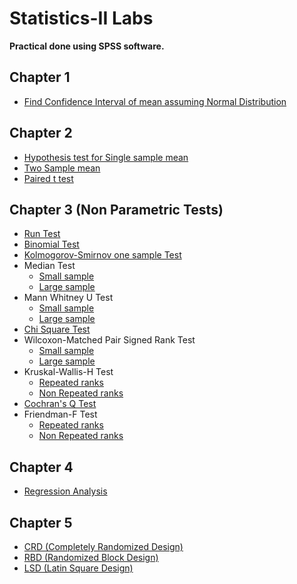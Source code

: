 # Statistics-II Labs

**Practical done using SPSS software.**

## Chapter 1

- [Find Confidence Interval of mean assuming Normal Distribution](Confidence_Interval/README.md)

## Chapter 2

- [Hypothesis test for Single sample mean](One_sample_t_test/README.md)
- [Two Sample mean](Two_sample_mean/README.md)
- [Paired t test](Paired_t_test/README.md)

## Chapter 3 (Non Parametric Tests)

- [Run Test](Non-parametric_test/Run_test/README.md)
- [Binomial Test](Non-parametric_test/Binomial_test/README.md)
- [Kolmogorov-Smirnov one sample Test](Non-parametric_test/Kolmogorov-Smirnov_one_sample_test/README.md)
- Median Test
  - [Small sample](Non-parametric_test/Median_test/small-sample-size/README.md)
  - [Large sample](Non-parametric_test/Median_test/large-sample-size/README.md)
- Mann Whitney U Test
  - [Small sample](Non-parametric_test/Mann-Whitney-U_test/small-sample/README.md)
  - [Large sample](Non-parametric_test/Mann-Whitney-U_test/large-sample/README.md)
- [Chi Square Test](Non-parametric_test/Chi-square_test/README.md)
- Wilcoxon-Matched Pair Signed Rank Test
  - [Small sample](Non-parametric_test/Wilcoxon-Matched-pair_signed_rank_test/small-sample/README.md)
  - [Large sample](Non-parametric_test/Wilcoxon-Matched-pair_signed_rank_test/large-sample/README.md)
- Kruskal-Wallis-H Test
  - [Repeated ranks](Non-parametric_test/Kruskal-Wallis-H_test/repeated_ranks/README.md)
  - [Non Repeated ranks](Non-parametric_test/Kruskal-Wallis-H_test/non-repeated_ranks/README.md)
- [Cochran's Q Test](Non-parametric_test/Cochran-Q-test/README.md)
- Friendman-F Test
  - [Repeated ranks](Non-parametric_test/Friedman-F_test/repeated_ranks/README.md)
  - [Non Repeated ranks](Non-parametric_test/Friedman-F_test/non-repeated_ranks/README.md)

## Chapter 4

- [Regression Analysis](Regression_Analysis/README.md)

## Chapter 5

- [CRD (Completely Randomized Design)](Design_of_Experiment/CRD/README.md)
- [RBD (Randomized Block Design)](Design_of_Experiment/RBD/README.md)
- [LSD (Latin Square Design)](Design_of_Experiment/LSD/README.md)
